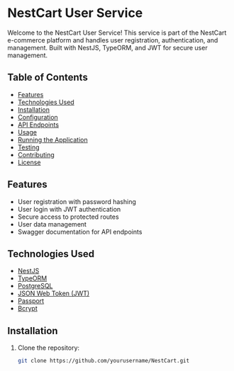 # NestCart User Service

Welcome to the NestCart User Service! This service is part of the NestCart e-commerce platform and handles user registration, authentication, and management. Built with NestJS, TypeORM, and JWT for secure user management.

## Table of Contents

- [Features](#features)
- [Technologies Used](#technologies-used)
- [Installation](#installation)
- [Configuration](#configuration)
- [API Endpoints](#api-endpoints)
- [Usage](#usage)
- [Running the Application](#running-the-application)
- [Testing](#testing)
- [Contributing](#contributing)
- [License](#license)

## Features

- User registration with password hashing
- User login with JWT authentication
- Secure access to protected routes
- User data management
- Swagger documentation for API endpoints

## Technologies Used

- [NestJS](https://nestjs.com/)
- [TypeORM](https://typeorm.io/)
- [PostgreSQL](https://www.postgresql.org/)
- [JSON Web Token (JWT)](https://jwt.io/)
- [Passport](http://www.passportjs.org/)
- [Bcrypt](https://www.npmjs.com/package/bcryptjs)

## Installation

1. Clone the repository:

   ```bash
   git clone https://github.com/yourusername/NestCart.git
